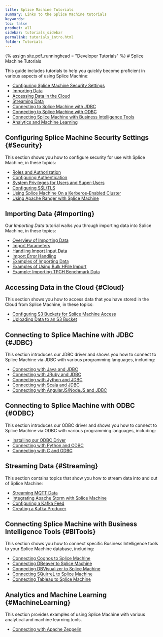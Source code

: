 ```yaml
---
title: Splice Machine Tutorials
summary: Links to the Splice Machine tutorials
keywords:
toc: false
product: all
sidebar: tutorials_sidebar
permalink: tutorials_intro.html
folder: Tutorials
---
```

<section>
<div class="TopicContent" data-swiftype-index="true" markdown="1">
{% assign site.pdf_runninghead = "Developer Tutorials" %}
# Splice Machine Tutorials

This guide includes tutorials to help you quickly become proficient in
various aspects of using Splice Machine:

* [Configuring Splice Machine Security Settings](#Security)
* [Importing Data](#Importing)
* [Accessing Data in the Cloud](#Cloud)
* [Streaming Data](#Streaming)
* [Connecting to Splice Machine with JDBC](#JDBC)
* [Connecting to Splice Machine with ODBC](#ODBC)
* [Connecting Splice Machine with Business Intelligence Tools](#BITools)
* [Analytics and Machine Learning](#MachineLearning)

## Configuring Splice Machine Security Settings {#Security}
This section shows you how to configure security for use with Splice Machine, in these topics:

* [Roles and Authorization](developers_fundamentals_auth.html)
* [Configuring Authentication](onprem_install_configureauth.html)
* [System Privileges for Users and Super-Users](tutorials_security_userprivs.html)
* [Configuring SSL/TLS](onprem_install_configureTLS.html)
* [Using Splice Machine On a Kerberos-Enabled Cluster](tutorials_security_usingkerberos.html)
* [Using Apache Ranger with Splice Machine](tutorials_security_rangeruserguide.html)

## Importing Data {#Importing}
Our *Importing Data* tutorial walks you through importing data into Splice Machine, in these topics:

* [Overview of Importing Data](tutorials_ingest_importoverview.html)
* [Import Parameters](tutorials_ingest_importparams.html)
* [Handling Import Input Data](tutorials_ingest_importinput.html)
* [Import Error Handling](tutorials_ingest_importerrors.html)
* [Examples of Importing Data](tutorials_ingest_importexamples1.html)
* [Examples of Using Bulk HFile Import](tutorials_ingest_importexampleshfile.html)
* [Example: Importing TPCH Benchmark Data](tutorials_ingest_importexamplestpch.html)

## Accessing Data in the Cloud {#Cloud}
This section shows you how to access data that you have stored in the Cloud from Splice Machine, in these topics:

* [Configuring S3 Buckets for Splice Machine Access](tutorials_ingest_configures3.html)
* [Uploading Data to an S3 Bucket](tutorials_ingest_uploadtos3.html)

## Connecting to Splice Machine with JDBC {#JDBC}
This section introduces our JDBC driver and shows you how to connect to Splice Machine via JDBC with various programming languages, including:

* [Connecting with Java and JDBC](tutorials_connect_java.html)
* [Connecting with JRuby and JDBC](tutorials_connect_jruby.html)
* [Connecting with Jython and JDBC](tutorials_connect_jython.html)
* [Connecting with Scala and JDBC](tutorials_connect_scala.html)
* [Connecting with AngularJS/NodeJS and JDBC](tutorials_connect_angular.html)

## Connecting to Splice Machine with ODBC {#ODBC}
This section introduces our ODBC driver and shows you how to connect to Splice Machine via ODBC with various programming languages, including:

* [Installing our ODBC Driver](tutorials_connect_odbcinstall.html)
* [Connecting with Python and ODBC](tutorials_connect_python.html)
* [Connecting with C and ODBC](tutorials_connect_odbcc.html)

## Streaming Data {#Streaming}
This section contains topics that show you how to stream data into and out of Splice Machine:

* [Streaming MQTT Data](tutorials_ingest_mqttSpark.html)
* [Integrating Apache Storm with Splice Machine](tutorials_ingest_storm.html)
* [Configuring a Kafka Feed](tutorials_ingest_kafkafeed.html)
* [Creating a Kafka Producer](tutorials_ingest_kafkaproducer.html)

## Connecting Splice Machine with Business Intelligence Tools {#BITools}
This section shows you how to connect specific Business Intelligence tools to your Splice Machine database, including:

* [Connecting Cognos to Splice Machine](tutorials_connect_cognos.html)
* [Connecting DBeaver to Splice Machine](tutorials_connect_dbeaver.html)
* [Connecting DBVisualizer to Splice Machine](tutorials_connect_dbvisualizer.html)
* [Connecting SQuirreL to Splice Machine](tutorials_connect_squirrel.html)
* [Connecting Tableau to Splice Machine](tutorials_connect_tableau.html)

## Analytics and Machine Learning {#MachineLearning}
This section provides examples of using Splice Machine with various analytical and machine learning tools.

* [Connecting with Apache Zeppelin](tutorials_ml_zeppelin.html)

</div>
</section>
